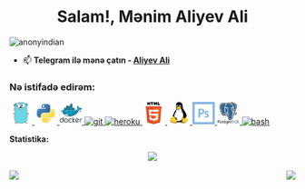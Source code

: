 <h1 align="center">Salam!, Mənim Aliyev Ali </h1>
<p align="left"> <img src="https://komarev.com/ghpvc/?username=offlineflood&label=Profile%20views&color=0e75b6&style=plastic" alt="anonyindian" /> </p>

- 📫 **Telegram ilə mənə çatın - [Aliyev Ali](https://t.me/MUCVE_M)**

<h3 align="left">Nə istifadə edirəm:</h3>
<p align="left"><a href="https://go.dev" target="_blank"><img src="https://raw.githubusercontent.com/devicons/devicon/master/icons/go/go-original.svg" alt="go" width="40" height="40"/> </a><a href="https://www.python.org" target="_blank"><img src="https://raw.githubusercontent.com/devicons/devicon/master/icons/python/python-original.svg" alt="python" width="40" height="40"/> </a><a href="https://www.docker.com/" target="_blank"> <img src="https://raw.githubusercontent.com/devicons/devicon/master/icons/docker/docker-original-wordmark.svg" alt="docker" width="40" height="40"/> </a> <a href="https://git-scm.com/" target="_blank"> <img src="https://www.vectorlogo.zone/logos/git-scm/git-scm-icon.svg" alt="git" width="40" height="40"/> </a> <a href="https://heroku.com" target="_blank"> <img src="https://www.vectorlogo.zone/logos/heroku/heroku-icon.svg" alt="heroku" width="40" height="40"/> </a> <a href="https://www.w3.org/html/" target="_blank"> <img src="https://raw.githubusercontent.com/devicons/devicon/master/icons/html5/html5-original-wordmark.svg" alt="html5" width="40" height="40"/> </a> <a href="https://www.linux.org/" target="_blank"> <img src="https://raw.githubusercontent.com/devicons/devicon/master/icons/linux/linux-original.svg" alt="linux" width="40" height="40"/> </a> <a href="https://www.photoshop.com/en" target="_blank"> <img src="https://raw.githubusercontent.com/devicons/devicon/master/icons/photoshop/photoshop-line.svg" alt="photoshop" width="40" height="40"/> </a> <a href="https://www.postgresql.org" target="_blank"> <img src="https://raw.githubusercontent.com/devicons/devicon/master/icons/postgresql/postgresql-original-wordmark.svg" alt="postgresql" width="40" height="40"/> </a><a href="https://www.gnu.org/software/bash/" target="_blank"> <img src="https://www.vectorlogo.zone/logos/gnu_bash/gnu_bash-icon.svg" alt="bash" width="40" height="40"/> </a></p>



**Statistika:**  


<div align="center"><img src="https://github-profile-trophy.vercel.app/?username=offlineflood&theme=dracula&count_private=true"></div>


<img align="left" src="https://github-readme-stats.vercel.app/api?username=offlineflood&show_icons=true&hide_border=true&theme=tokyonight"><img align="right" src="https://github-readme-stats.vercel.app/api/top-langs/?username=offlineflood&theme=tokyonight&hide=batchfile">
